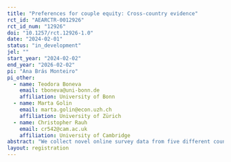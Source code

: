 ```yaml
---
title: "Preferences for couple equity: Cross-country evidence"
rct_id: "AEARCTR-0012926"
rct_id_num: "12926"
doi: "10.1257/rct.12926-1.0"
date: "2024-02-01"
status: "in_development"
jel: ""
start_year: "2024-02-02"
end_year: "2026-02-02"
pi: "Ana Brás Monteiro"
pi_other:
  - name: Teodora Boneva
    email: tboneva@uni-bonn.de
    affiliation: University of Bonn
  - name: Marta Golin
    email: marta.golin@econ.uzh.ch
    affiliation: University of Zürich
  - name: Christopher Rauh
    email: cr542@cam.ac.uk
    affiliation: University of Cambridge
abstract: "We collect novel online survey data from five different countries to study whether an information treatment embedded into the survey can causally shift respondents’ preferences and beliefs regarding couple equity. "
layout: registration
---
```



